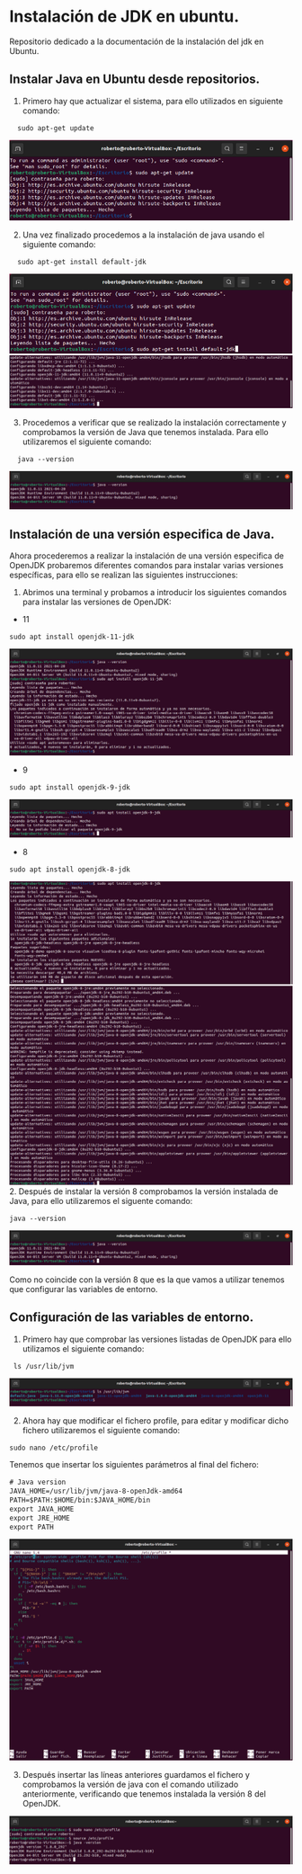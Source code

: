 # Instalación de JDK en ubuntu.
Repositorio dedicado a la documentación de la instalación del jdk en Ubuntu.

## Instalar Java en Ubuntu desde repositorios.
1.  Primero hay que actualizar el sistema, para ello utilizados en siguiente comando:
```
  sudo apt-get update
```
<img src="Img/1.png" alt="Imagen 1">

2.	Una vez finalizado procedemos a la instalación de java usando el siguiente comando:
```
  sudo apt-get install default-jdk
```
<img src="Img/2.png" alt="Imagen 2">
<img src="Img/3.png" alt="Imagen 3">

3.	Procedemos a verificar que se realizado la instalación correctamente y comprobamos la versión de Java que tenemos instalada. Para ello utilizaremos el siguiente comando:
```
  java --version
```
<img src="Img/4.png" alt="Imagen 4">

## Instalación de una versión especifica de Java.
Ahora procederemos a realizar la instalación de una versión especifica de OpenJDK probaremos diferentes comandos para instalar varias versiones específicas, para ello se realizan las siguientes instrucciones: 
1.	Abrimos una terminal y probamos a introducir los siguientes comandos para instalar las versiones de OpenJDK:
   - 11 
   ```
   sudo apt install openjdk-11-jdk
   ```
   <img src="Img/5.png" alt="Imagen 5">
   
  - 9
 
   ```
   sudo apt install openjdk-9-jdk
   ```
   <img src="Img/6.png" alt="Imagen 6">
   
  - 8 
 
   ```
   sudo apt install openjdk-8-jdk  
  ```

   <img src="Img/7.png" alt="Imagen 7">
   <img src="Img/8.png" alt="Imagen 8">
2. Después de instalar la versión 8 comprobamos la versión instalada de Java, para ello utilizaremos el siguente comando:

  ```
  java --version
  ```
<img src="Img/9.png" alt="Imagen 9">

Como no coincide con la versión 8 que es la que vamos a utilizar tenemos que configurar las variables de entorno.
## Configuración de las variables de entorno.
1.  Primero hay que comprobar las versiones listadas de OpenJDK para ello utilizamos el siguiente comando:
```
 ls /usr/lib/jvm
```
<img src="Img/10.png" alt="Imagen 10">

2.	Ahora hay que modificar el fichero profile, para editar y modificar dicho fichero utilizaremos el siguiente comando:
```
sudo nano /etc/profile
```

  Tenemos que insertar los siguientes parámetros al final del fichero:

```
# Java version
JAVA_HOME=/usr/lib/jvm/java-8-openJdk-amd64
PATH=$PATH:$HOME/bin:$JAVA_HOME/bin
export JAVA_HOME
export JRE_HOME
export PATH
```

<img src="Img/11.png" alt="Imagen 11">

3.  Después insertar las líneas anteriores guardamos el fichero y comprobamos la versión de java con el comando utilizado anteriormente, verificando que tenemos instalada la versión 8 del OpenJDK.

<img src="Img/12.png" alt="Imagen 12">
